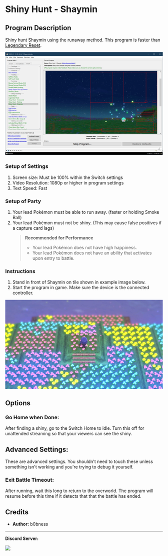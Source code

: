 # Shiny Hunt - Shaymin

## Program Description

Shiny hunt Shaymin using the runaway method. This program is faster than [Legendary Reset](LegendaryReset.md).

<img src="images/ShinyHunt-Shaymin-0.png">

### Setup of Settings

1. Screen size: Must be 100% within the Switch settings
2. Video Resolution: 1080p or higher in program settings
3. Text Speed: Fast

### Setup of Party
1. Your lead Pokémon must be able to run away. (faster or holding Smoke Ball)
2. Your lead Pokémon must not be shiny. (This may cause false positives if a capture card lags)
   > **Recommended for Performance**
   > - Your lead Pokémon does not have high happiness.
   > - Your lead Pokémon does not have an ability that activates upon entry to battle.

### Instructions

1. Stand in front of Shaymin on tile shown in example image below.
2. Start the program in game. Make sure the device is the connected controller.

<img src="images/ShinyHunt-Shaymin-1.png">

## Options


### Go Home when Done:

After finding a shiny, go to the Switch Home to idle. Turn this off for unattended streaming so that your viewers can see the shiny.


## Advanced Settings:
These are advanced settings. You shouldn't need to touch these unless something isn't working and you're trying to debug it yourself.

### Exit Battle Timeout:

After running, wait this long to return to the overworld. The program will resume before this time if it detects that that the battle has ended.


## Credits

- **Author:** b0bness



<hr>

**Discord Server:** 

[<img src="https://canary.discordapp.com/api/guilds/695809740428673034/widget.png?style=banner2">](https://discord.gg/cQ4gWxN)

